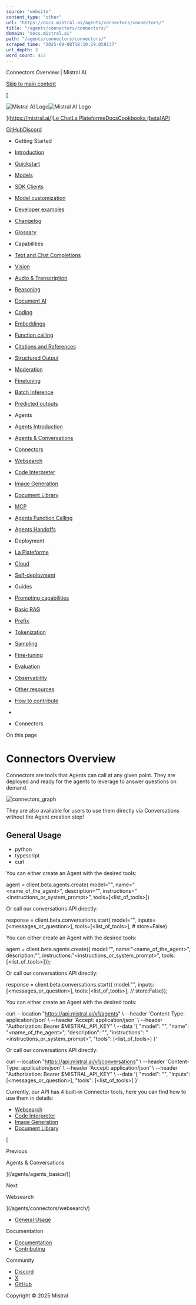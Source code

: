 ```yaml
---
source: "website"
content_type: "other"
url: "https://docs.mistral.ai/agents/connectors/connectors/"
title: "/agents/connectors/connectors/"
domain: "docs.mistral.ai"
path: "/agents/connectors/connectors/"
scraped_time: "2025-09-08T18:10:29.059137"
url_depth: 3
word_count: 412
---
```


Connectors Overview | Mistral AI

[Skip to main content](#__docusaurus_skipToContent_fallback)

[

![Mistral AI Logo](/img/logo.svg)![Mistral AI Logo](/img/logo-dark.svg)

](https://mistral.ai/)[Le Chat](https://chat.mistral.ai/)[La Plateforme](https://console.mistral.ai/)[Docs](/)[Cookbooks (beta)](/cookbooks/)[API](/api/)

[GitHub](https://github.com/mistralai/)[Discord](https://discord.gg/mistralai)

*   Getting Started
*   [Introduction](/)
*   [Quickstart](/getting-started/quickstart/)
*   [Models](/getting-started/models/models_overview/)

*   [SDK Clients](/getting-started/clients/)
*   [Model customization](/getting-started/customization/)
*   [Developer examples](/getting-started/stories/)
*   [Changelog](/getting-started/changelog/)
*   [Glossary](/getting-started/glossary/)
*   Capabilities
*   [Text and Chat Completions](/capabilities/completion/)
*   [Vision](/capabilities/vision/)
*   [Audio & Transcription](/capabilities/audio/)
*   [Reasoning](/capabilities/reasoning/)
*   [Document AI](/capabilities/document_ai/document_ai_overview/)

*   [Coding](/capabilities/code_generation/)
*   [Embeddings](/capabilities/embeddings/overview/)

*   [Function calling](/capabilities/function_calling/)
*   [Citations and References](/capabilities/citations/)
*   [Structured Output](/capabilities/structured-output/structured_output_overview/)

*   [Moderation](/capabilities/guardrailing/)
*   [Finetuning](/capabilities/finetuning/finetuning_overview/)

*   [Batch Inference](/capabilities/batch/)
*   [Predicted outputs](/capabilities/predicted-outputs/)
*   Agents
*   [Agents Introduction](/agents/agents_introduction/)
*   [Agents & Conversations](/agents/agents_basics/)
*   [Connectors](/agents/connectors/connectors/)

*   [Websearch](/agents/connectors/websearch/)
*   [Code Interpreter](/agents/connectors/code_interpreter/)
*   [Image Generation](/agents/connectors/image_generation/)
*   [Document Library](/agents/connectors/document_library/)
*   [MCP](/agents/mcp/)
*   [Agents Function Calling](/agents/function_calling/)
*   [Agents Handoffs](/agents/handoffs/)
*   Deployment
*   [La Plateforme](/deployment/laplateforme/overview/)

*   [Cloud](/deployment/cloud/overview/)

*   [Self-deployment](/deployment/self-deployment/overview/)

*   Guides
*   [Prompting capabilities](/guides/prompting_capabilities/)
*   [Basic RAG](/guides/rag/)
*   [Prefix](/guides/prefix/)
*   [Tokenization](/guides/tokenization/)
*   [Sampling](/guides/sampling/)
*   [Fine-tuning](/guides/finetuning/)
*   [Evaluation](/guides/evaluation/)
*   [Observability](/guides/observability/)
*   [Other resources](/guides/resources/)
*   [How to contribute](/guides/contribute/overview/)

*   [](/)
*   Connectors

On this page

# Connectors Overview

Connectors are tools that Agents can call at any given point. They are deployed and ready for the agents to leverage to answer questions on demand.

![connectors_graph](/img/connectors_graph.png)

They are also available for users to use them directly via Conversations without the Agent creation step!

## General Usage[​](#general-usage "Direct link to General Usage")

*   python
*   typescript
*   curl

You can either create an Agent with the desired tools:

agent = client.beta.agents.create(    model="<model>",    name="<name_of_the_agent>",    description="<description>",    instructions="<instructions_or_system_prompt>",    tools=[<list_of_tools>])

Or call our conversations API directly:

response = client.beta.conversations.start(    model="<model>",    inputs=[<messages_or_question>],    tools=[<list_of_tools>],    # store=False)

You can either create an Agent with the desired tools:

agent = client.beta.agents.create({    model:"<model>",    name:"<name_of_the_agent>",    description:"<description>",    instructions:"<instructions_or_system_prompt>",    tools:[<list_of_tools>]});

Or call our conversations API directly:

response = client.beta.conversations.start({    model:"<model>",    inputs:[<messages_or_question>],    tools:[<list_of_tools>],    // store:False});

You can either create an Agent with the desired tools:

curl --location "https://api.mistral.ai/v1/agents" \     --header 'Content-Type: application/json' \     --header 'Accept: application/json' \     --header "Authorization: Bearer $MISTRAL_API_KEY" \     --data '{     "model": "<model>",     "name": "<name_of_the_agent>",     "description": "<description>",     "instructions": "<instructions_or_system_prompt>",     "tools": [<list_of_tools>]  }'

Or call our conversations API directly:

curl --location "https://api.mistral.ai/v1/conversations" \     --header 'Content-Type: application/json' \     --header 'Accept: application/json' \     --header "Authorization: Bearer $MISTRAL_API_KEY" \     --data '{     "model": "<model>",     "inputs": [<messages_or_question>],     "tools": [<list_of_tools>]  }'

Currently, our API has 4 built-in Connector tools, here you can find how to use them in details:

*   [Websearch](/agents/connectors/websearch/)
*   [Code Interpreter](/agents/connectors/code_interpreter/)
*   [Image Generation](/agents/connectors/image_generation/)
*   [Document Library](/agents/connectors/document_library/)

[

Previous

Agents & Conversations

](/agents/agents_basics/)[

Next

Websearch

](/agents/connectors/websearch/)

*   [General Usage](#general-usage)

Documentation

*   [Documentation](/)
*   [Contributing](/guides/contribute/overview/)

Community

*   [Discord](https://discord.gg/mistralai)
*   [X](https://twitter.com/MistralAI)
*   [GitHub](https://github.com/mistralai)

Copyright © 2025 Mistral